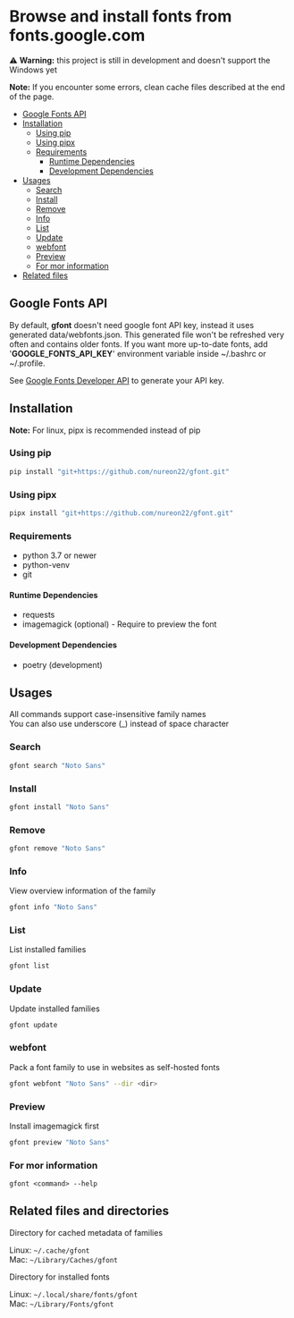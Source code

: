 # Browse and install fonts from fonts.google.com

⚠️ **Warning:** this project is still in development and doesn't support the Windows yet

**Note:** If you encounter some errors, clean cache files described at the end of the page.

- [Google Fonts API](#google-fonts-api)
- [Installation](#installation)
  - [Using pip](#using-pip)
  - [Using pipx](#using-pipx)
  - [Requirements](#requirements)
    - [Runtime Dependencies](#runtime-dependencies)
    - [Development Dependencies](#development-dependencies)
- [Usages](#usages)
  - [Search](#search)
  - [Install](#install)
  - [Remove](#remove)
  - [Info](#info)
  - [List](#list)
  - [Update](#update)
  - [webfont](#webfont)
  - [Preview](#preview)
  - [For mor information](#for-mor-information)
- [Related files](#related-files)

## Google Fonts API

By default, **gfont** doesn't need google font API key, instead it uses generated data/webfonts.json. This generated file won't be refreshed very often and contains older fonts. If you want more up-to-date fonts, add '**GOOGLE_FONTS_API_KEY**' environment variable inside ~/.bashrc or ~/.profile.

See [Google Fonts Developer API](https://developers.google.com/fonts/docs/developer_api) to generate your API key.

## Installation

**Note:** For linux, pipx is recommended instead of pip

### Using pip

```sh
pip install "git+https://github.com/nureon22/gfont.git"
```

### Using pipx

```sh
pipx install "git+https://github.com/nureon22/gfont.git"
```

### Requirements

- python 3.7 or newer
- python-venv
- git

#### Runtime Dependencies

- requests
- imagemagick (optional) - Require to preview the font

#### Development Dependencies

- poetry (development)

## Usages

All commands support case-insensitive family names\
You can also use underscore (\_) instead of space character

### Search

```sh
gfont search "Noto Sans"
```

### Install

```sh
gfont install "Noto Sans"
```

### Remove

```sh
gfont remove "Noto Sans"
```

### Info

View overview information of the family

```sh
gfont info "Noto Sans"
```

### List

List installed families

```sh
gfont list
```

### Update

Update installed families

```sh
gfont update
```

### webfont

Pack a font family to use in websites as self-hosted fonts

```sh
gfont webfont "Noto Sans" --dir <dir>
```

### Preview

Install imagemagick first

```sh
gfont preview "Noto Sans"
```

### For mor information

`gfont <command> --help`

## Related files and directories

Directory for cached metadata of families

Linux: `~/.cache/gfont`\
Mac: `~/Library/Caches/gfont`

Directory for installed fonts

Linux: `~/.local/share/fonts/gfont`\
Mac: `~/Library/Fonts/gfont`
